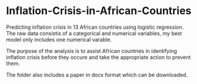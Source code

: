 # Inflation-Crisis-in-African-Countries
Predicting inflation crisis in 13 African countries using logistic regression.
The raw data consistis of a categorical and numerical variables, 
my best model only includes one numerical varable.

The purpose of the analysis is to assist African countries in identifying inflation crisis before they occure
and take the appropriate action to prevent them.

The folder also includes a paper in docx format which can be downloaded.
